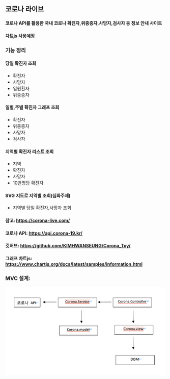 ## 코로나 라이브

#### 코로나 API를 활용한 국내 코로나 확진자,위중증자,사망자,검사자 등 정보 안내 사이트

#### 차트js 사용예정

### 기능 정리

#### 당일 확진자 조회

- 확진자
- 사망자
- 입원환자
- 위중증자

#### 일별,주별 확진자 그래프 조회

- 확진자
- 위중증자
- 사망자
- 검사자

#### 지역별 확진자 리스트 조회

- 지역
- 확진자
- 사망자
- 10만명당 확진자

#### SVG 지도로 지역별 조회(심화주제)

- 지역별 당일 확진자,사망자 조회

#### 참고: https://corona-live.com/

#### 코로나 API: https://api.corona-19.kr/

#### 깃허브: https://github.com/KIMHWANSEUNG/Corona_Toy/

#### 그래프 차트js: https://www.chartjs.org/docs/latest/samples/information.html

### MVC 설계:

![Alt text](img/MVC설계.png)
